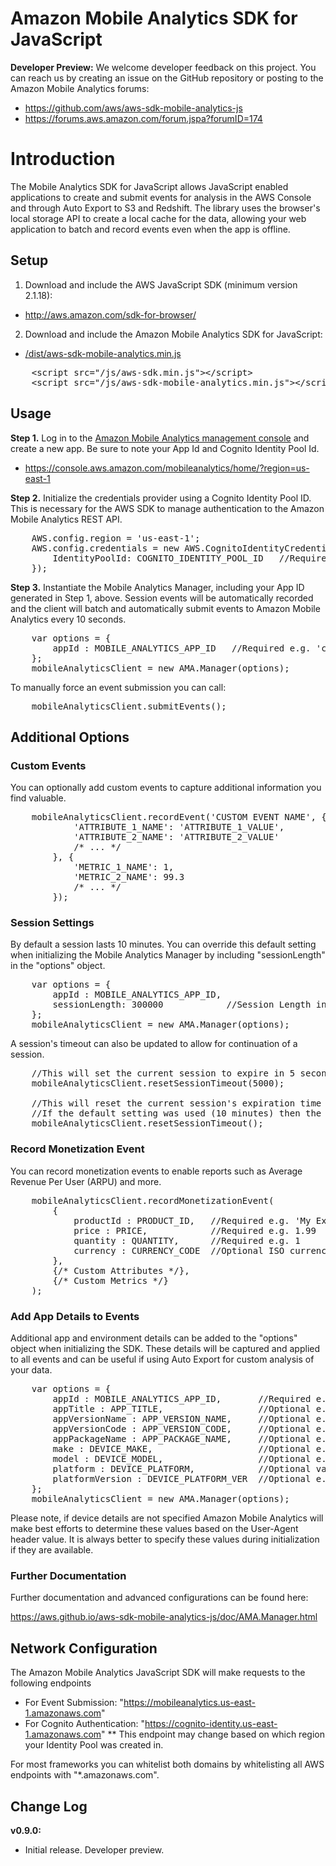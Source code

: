 # Amazon Mobile Analytics SDK for JavaScript

**Developer Preview:** We welcome developer feedback on this project. You can reach us by creating an issue on the 
GitHub repository or posting to the Amazon Mobile Analytics forums:
* https://github.com/aws/aws-sdk-mobile-analytics-js
* https://forums.aws.amazon.com/forum.jspa?forumID=174

Introduction
============
The Mobile Analytics SDK for JavaScript allows JavaScript enabled applications to create and submit events for analysis in the AWS Console and through Auto Export to S3 and Redshift. The library uses the browser's local storage API to create a local cache for the data, allowing your web application to batch and record events even when the app is offline.

## Setup

1. Download and include the AWS JavaScript SDK (minimum version 2.1.18):
  * http://aws.amazon.com/sdk-for-browser/

2. Download and include the Amazon Mobile Analytics SDK for JavaScript:
  * [/dist/aws-sdk-mobile-analytics.min.js](https://raw.githubusercontent.com/aws/aws-sdk-mobile-analytics-js/master/dist/aws-sdk-mobile-analytics.min.js)

<pre class="prettyprint">
    &lt;script src="/js/aws-sdk.min.js"&gt;&lt;/script&gt;
    &lt;script src="/js/aws-sdk-mobile-analytics.min.js"&gt;&lt;/script&gt;
</pre>

## Usage

**Step 1.** Log in to the [Amazon Mobile Analytics management console](https://console.aws.amazon.com/mobileanalytics/home/?region=us-east-1) and create a new app. Be sure to note your App Id and Cognito Identity Pool Id.
* https://console.aws.amazon.com/mobileanalytics/home/?region=us-east-1

**Step 2.** Initialize the credentials provider using a Cognito Identity Pool ID. This is necessary for the AWS SDK to manage authentication to the Amazon Mobile Analytics REST API.

<pre class="prettyprint">
    AWS.config.region = 'us-east-1';
    AWS.config.credentials = new AWS.CognitoIdentityCredentials({
        IdentityPoolId: COGNITO_IDENTITY_POOL_ID   //Required e.g. 'us-east-1:12345678-c1ab-4122-913b-22d16971337b'
    });
</pre>

**Step 3.** Instantiate the Mobile Analytics Manager, including your App ID generated in Step 1, above. Session events will be automatically recorded and the client will batch and automatically submit events to Amazon Mobile Analytics every 10 seconds.

<pre class="prettyprint">
    var options = {
        appId : MOBILE_ANALYTICS_APP_ID   //Required e.g. 'c5d69c75a92646b8953126437d92c007'
    };
    mobileAnalyticsClient = new AMA.Manager(options);
</pre>

To manually force an event submission you can call:
<pre class="prettyprint">
    mobileAnalyticsClient.submitEvents();
</pre>

## Additional Options
### Custom Events
You can optionally add custom events to capture additional information you find valuable.

<pre class="prettyprint">
    mobileAnalyticsClient.recordEvent('CUSTOM EVENT NAME', {
            'ATTRIBUTE_1_NAME': 'ATTRIBUTE_1_VALUE',
            'ATTRIBUTE_2_NAME': 'ATTRIBUTE_2_VALUE'
            /* ... */
        }, {
            'METRIC_1_NAME': 1,
            'METRIC_2_NAME': 99.3
            /* ... */
        });
</pre>


### Session Settings
By default a session lasts 10 minutes. You can override this default setting when initializing the Mobile Analytics Manager by including "sessionLength" in the "options" object.

<pre class="prettyprint">
    var options = {
        appId : MOBILE_ANALYTICS_APP_ID, 
        sessionLength: 300000            //Session Length in milliseconds.  This will evaluate to 5min.
    };
    mobileAnalyticsClient = new AMA.Manager(options);
</pre>

A session's timeout can also be updated to allow for continuation of a session.

<pre class="prettyprint">
    //This will set the current session to expire in 5 seconds from now.
    mobileAnalyticsClient.resetSessionTimeout(5000); 
    
    //This will reset the current session's expiration time using the time specified during initialization. 
    //If the default setting was used (10 minutes) then the session will expire 10 minutes from now. 
    mobileAnalyticsClient.resetSessionTimeout();
</pre>

### Record Monetization Event
You can record monetization events to enable reports such as Average Revenue Per User (ARPU) and more.

<pre class="prettyprint">
    mobileAnalyticsClient.recordMonetizationEvent(
        {
            productId : PRODUCT_ID,   //Required e.g. 'My Example Product'
            price : PRICE,            //Required e.g. 1.99
            quantity : QUANTITY,      //Required e.g. 1
            currency : CURRENCY_CODE  //Optional ISO currency code e.g. 'USD'
        }, 
        {/* Custom Attributes */}, 
        {/* Custom Metrics */}
    );
</pre>

### Add App Details to Events
Additional app and environment details can be added to the "options" object when initializing the SDK. These details will be captured and applied to all events and can be useful if using Auto Export for custom analysis of your data.

<pre class="prettyprint">
    var options = {
        appId : MOBILE_ANALYTICS_APP_ID,       //Required e.g. 'c5d69c75a92646b8953126437d92c007'
        appTitle : APP_TITLE,                  //Optional e.g. 'Example App'
        appVersionName : APP_VERSION_NAME,     //Optional e.g. '1.4.1'
        appVersionCode : APP_VERSION_CODE,     //Optional e.g. '42'
        appPackageName : APP_PACKAGE_NAME,     //Optional e.g. 'com.amazon.example'
        make : DEVICE_MAKE,                    //Optional e.g. 'Amazon'
        model : DEVICE_MODEL,                  //Optional e.g. 'KFTT'
        platform : DEVICE_PLATFORM,            //Optional valid values: 'Android', 'iPhoneOS', 'WindowsPhone', 'Blackberry', 'Windows', 'MacOS', 'Linux'
        platformVersion : DEVICE_PLATFORM_VER  //Optional e.g. '4.4'
    };
    mobileAnalyticsClient = new AMA.Manager(options);
</pre>

Please note, if device details are not specified Amazon Mobile Analytics will make best efforts to determine these values based on the User-Agent header value. It is always better to specify these values during initialization if they are available. 

### Further Documentation
Further documentation and advanced configurations can be found here:

https://aws.github.io/aws-sdk-mobile-analytics-js/doc/AMA.Manager.html

## Network Configuration
The Amazon Mobile Analytics JavaScript SDK will make requests to the following endpoints
* For Event Submission: "https://mobileanalytics.us-east-1.amazonaws.com"
* For Cognito Authentication: "https://cognito-identity.us-east-1.amazonaws.com"
** This endpoint may change based on which region your Identity Pool was created in.
 
For most frameworks you can whitelist both domains by whitelisting all AWS endpoints with "*.amazonaws.com".

## Change Log

**v0.9.0:**
* Initial release. Developer preview.
